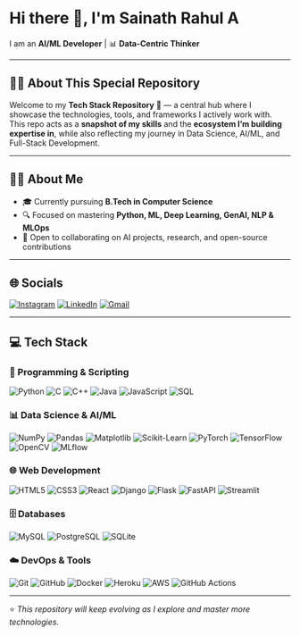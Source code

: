 # Hi there 👋, I'm Sainath Rahul A  
I am an **AI/ML Developer** | 📊 **Data-Centric Thinker**

---

## 👨‍💻 About This Special Repository  
Welcome to my **Tech Stack Repository** 🚀 — a central hub where I showcase the technologies, tools, and frameworks I actively work with.  
This repo acts as a **snapshot of my skills** and the **ecosystem I’m building expertise in**, while also reflecting my journey in Data Science, AI/ML, and Full-Stack Development.  

---

## 👨‍💻 About Me  
- 🎓 Currently pursuing **B.Tech in Computer Science**  
- 🔍 Focused on mastering **Python, ML, Deep Learning, GenAI, NLP & MLOps**  
- 🤝 Open to collaborating on AI projects, research, and open-source contributions  

---

## 🌐 Socials  
[![Instagram](https://img.shields.io/badge/Instagram-%23E4405F.svg?logo=Instagram&logoColor=white)](https://www.instagram.com/the_rahul2004/) 
[![LinkedIn](https://img.shields.io/badge/LinkedIn-%230077B5.svg?logo=linkedin&logoColor=white)](https://www.linkedin.com/in/sainath-rahul-a-3950b02aa/) 
[![Gmail](https://img.shields.io/badge/Email-D14836?logo=gmail&logoColor=white)](mailto:sainath.rahul2004@gmail.com)

---

## 💻 Tech Stack  

### 🚀 Programming & Scripting  
![Python](https://img.shields.io/badge/Python-3776AB?logo=python&logoColor=white) 
![C](https://img.shields.io/badge/C-A8B9CC?logo=c&logoColor=white) 
![C++](https://img.shields.io/badge/C++-00599C?logo=cplusplus&logoColor=white) 
![Java](https://img.shields.io/badge/Java-007396?logo=java&logoColor=white) 
![JavaScript](https://img.shields.io/badge/JavaScript-F7DF1E?logo=javascript&logoColor=black) 
![SQL](https://img.shields.io/badge/SQL-003B57?logo=database&logoColor=white)  

### 📊 Data Science & AI/ML  
![NumPy](https://img.shields.io/badge/NumPy-013243?logo=numpy&logoColor=white) 
![Pandas](https://img.shields.io/badge/Pandas-150458?logo=pandas&logoColor=white) 
![Matplotlib](https://img.shields.io/badge/Matplotlib-11557c?logo=plotly&logoColor=white) 
![Scikit-Learn](https://img.shields.io/badge/Scikit--Learn-F7931E?logo=scikit-learn&logoColor=white) 
![PyTorch](https://img.shields.io/badge/PyTorch-EE4C2C?logo=pytorch&logoColor=white) 
![TensorFlow](https://img.shields.io/badge/TensorFlow-FF6F00?logo=tensorflow&logoColor=white) 
![OpenCV](https://img.shields.io/badge/OpenCV-5C3EE8?logo=opencv&logoColor=white) 
![MLflow](https://img.shields.io/badge/MLflow-0194E2?logo=mlflow&logoColor=white)  

### 🌐 Web Development  
![HTML5](https://img.shields.io/badge/HTML5-E34F26?logo=html5&logoColor=white) 
![CSS3](https://img.shields.io/badge/CSS3-1572B6?logo=css3&logoColor=white) 
![React](https://img.shields.io/badge/React-20232A?logo=react&logoColor=61DAFB) 
![Django](https://img.shields.io/badge/Django-092E20?logo=django&logoColor=white) 
![Flask](https://img.shields.io/badge/Flask-000000?logo=flask&logoColor=white) 
![FastAPI](https://img.shields.io/badge/FastAPI-009688?logo=fastapi&logoColor=white) 
![Streamlit](https://img.shields.io/badge/Streamlit-FF4B4B?logo=streamlit&logoColor=white)  

### 🗄️ Databases  
![MySQL](https://img.shields.io/badge/MySQL-4479A1?logo=mysql&logoColor=white) 
![PostgreSQL](https://img.shields.io/badge/PostgreSQL-316192?logo=postgresql&logoColor=white) 
![SQLite](https://img.shields.io/badge/SQLite-003B57?logo=sqlite&logoColor=white)  

### ☁️ DevOps & Tools  
![Git](https://img.shields.io/badge/Git-F05032?logo=git&logoColor=white) 
![GitHub](https://img.shields.io/badge/GitHub-181717?logo=github&logoColor=white) 
![Docker](https://img.shields.io/badge/Docker-2496ED?logo=docker&logoColor=white) 
![Heroku](https://img.shields.io/badge/Heroku-430098?logo=heroku&logoColor=white) 
![AWS](https://img.shields.io/badge/AWS-232F3E?logo=amazon-aws&logoColor=white) 
![GitHub Actions](https://img.shields.io/badge/GitHub%20Actions-2088FF?logo=github-actions&logoColor=white)  

---

⭐️ *This repository will keep evolving as I explore and master more technologies.*  


<!--
**Sainathrahul22/Sainathrahul22** is a ✨ _special_ ✨ repository because its `README.md` (this file) appears on your GitHub profile.

Here are some ideas to get you started:

- 🔭 I’m currently working on ...
- 🌱 I’m currently learning ...
- 👯 I’m looking to collaborate on ...
- 🤔 I’m looking for help with ...
- 💬 Ask me about ...
- 📫 How to reach me: ...
- 😄 Pronouns: ...
- ⚡ Fun fact: ...
-->
